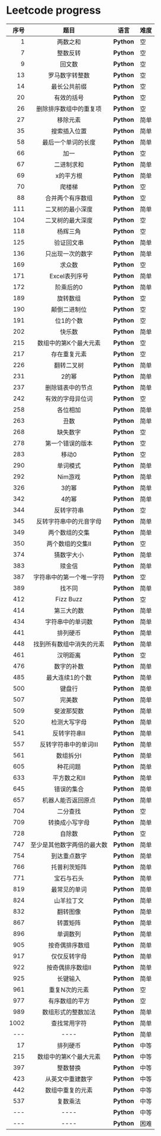 # Leetcode progress

| 序号 | 题目 |  语言 | 难度 |
|---:|:-----:| ------- | ---------- |
|    1 |  两数之和              |**Python**|空|
|    7 |  整数反转 |**Python**|空|
|    9 |  回文数  |**Python**|空|
|   13 |  罗马数字转整数 |**Python**|空|
|   14 |  最长公共前缀 |**Python**|空|
|   20 |  有效的括号 |**Python**|空|
|   26 |  删除排序数组中的重复项              |**Python**|空|
|   27 |  移除元素            |**Python**|简单|
|   35 |  搜索插入位置            |**Python**|简单|
|   58 |  最后一个单词的长度   |**Python**|简单|
|   66 |  加一             |**Python**|空|
|   67 |  二进制求和          |**Python**|简单|
|   69 |  x的平方根       |**Python**|简单|
|   70 |  爬楼梯 |**Python**|空|
|   88 |  合并两个有序数组              |**Python**|空|
|  111 |  二叉树的最小深度  |**Python**|简单|
|  104 |  二叉树的最大深度  |**Python**|空|
|  118 |  杨辉三角              |**Python**|空|
|  125 |  验证回文串           |**Python**|简单|
|  136 |  只出现一次的数字            |**Python**|简单|
|  169 |  求众数            |**Python**|空|
|  171 |  Excel表列序号             |**Python**|简单|
|  172 |  阶乘后的0             |**Python**|简单|
|  189 |  旋转数组              |**Python**|空|
|  190 |  颠倒二进制位              |**Python**|空|
|  191 |  位1的个数              |**Python**|空|
|  202 |  快乐数              |**Python**|简单|
|  215 |  数组中的第K个最大元素              |**Python**|空|
|  217 |  存在重复元素           |**Python**|空|
|  226 |  翻转二叉树              |**Python**|简单|
|  231 |  2的幂            |**Python**|简单|
|  237 |  删除链表中的节点            |**Python**|简单|
|  242 |  有效的字母异位词              |**Python**|空|
|  258 |  各位相加              |**Python**|简单|
|  263 |  丑数              |**Python**|简单|
|  268 |  缺失数字            |**Python**|空|
|  278 |  第一个错误的版本              |**Python**|空|
|  283 |  移动0              |**Python**|空|
|  290 |  单词模式           |**Python**|简单|
|  292 |  Nim游戏           |**Python**|简单|
|  326 |  3的幂             |**Python**|简单|
|  342 |  4的幂           |**Python**|简单|
|  344 |  反转字符串              |**Python**|空|
|  345 |  反转字符串中的元音字母              |**Python**|简单|
|  349 |  两个数组的交集           |**Python**|简单|
|  350 |  两个数组的交集II              |**Python**|空|
|  374 |  猜数字大小              |**Python**|简单|
|  383 |  赎金信              |**Python**|简单|
|  387 |  字符串中的第一个唯一字符              |**Python**|空|
|  389 |  找不同           |**Python**|简单|
|  412 |  Fizz Buzz              |**Python**|空|
|  414 |  第三大的数              |**Python**|简单|
|  434 |  字符串中的单词数           |**Python**|简单|
|  441 |  排列硬币              |**Python**|简单|
|  448 |  找到所有数组中消失的元素              |**Python**|简单|
|  461 |  汉明距离              |**Python**|空|
|  476 |  数字的补数              |**Python**|简单|
|  485 |  最大连续1的个数              |**Python**|简单|
|  500 |  键盘行              |**Python**|简单|
|  507 |  完美数              |**Python**|简单|
|  509 |  斐波那契数              |**Python**|简单|
|  520 |  检测大写字母              |**Python**|简单|
|  541 |  反转字符串II              |**Python**|简单|
|  557 |  反转字符串中的单词III           |**Python**|简单|
|  561 |  数组拆分I           |**Python**|简单|
|  605 |  种花问题              |**Python**|简单|
|  633 |  平方数之和II              |**Python**|简单|
|  645 |  错误的集合         |**Python**|简单|
|  657 |  机器人能否返回原点              |**Python**|简单|
|  704 |  二分查找              |**Python**|空|
|  709 |  转换成小写字母              |**Python**|简单|
|  728 |  自除数           |**Python**|空|
|  747 |  至少是其他数字两倍的最大数              |**Python**|简单|
|  754 |  到达重点数字              |**Python**|简单|
|  766 |  托普利茨矩阵           |**Python**|简单|
|  771 |  宝石与石头           |**Python**|简单|
|  819 |  最常见的单词           |**Python**|简单|
|  824 |  山羊拉丁文           |**Python**|简单|
|  832 |  翻转图像           |**Python**|简单|
|  867 |  转置矩阵           |**Python**|简单|
|  896 |  单调数列           |**Python**|简单|
|  905 |  按奇偶排序数组              |**Python**|简单|
|  917 |  仅仅反转字母           |**Python**|简单|
|  922 |  按奇偶排序数组II              |**Python**|简单|
|  925 |  长键输入              |**Python**|简单|
|  961 |  重复N次的元素              |**Python**|空|
|  977 |  有序数组的平方              |**Python**|空|
|  989 |  数组形式的整数加法              |**Python**|简单|
| 1002 |  查找常用字符              |**Python**|简单|
|---|----|**Python**|简单|
|   17 | 排列硬币            |**Python**|中等|
|  215 | 数组中的第K个最大元素            |**Python**|中等|
|  397 |  整数替换              |**Python**|中等|
|  423 |  从英文中重建数字              |**Python**|中等|
|  442 |  数组中重复的元素              |**Python**|中等|
|  537 | 复数乘法           |**Python**|中等|
|---|----         |**Python**|中等|
|---|        ----|**Python**|困难|
